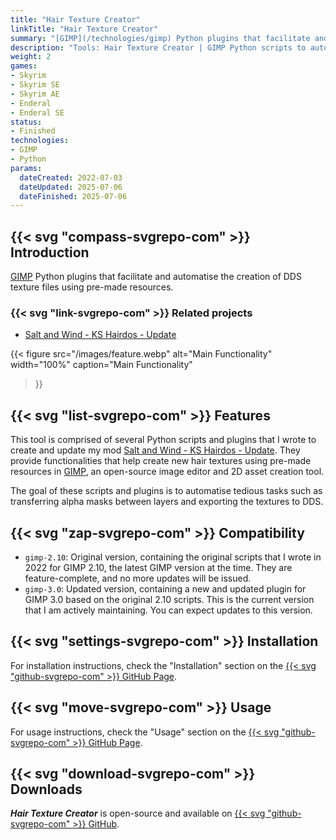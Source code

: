 ```yaml
---
title: "Hair Texture Creator"
linkTitle: "Hair Texture Creator"
summary: "[GIMP](/technologies/gimp) Python plugins that facilitate and automatise the creation of DDS texture files using pre-made resources."
description: "Tools: Hair Texture Creator | GIMP Python scripts to automatise hair texture creation."
weight: 2
games:
- Skyrim
- Skyrim SE
- Skyrim AE
- Enderal
- Enderal SE
status:
- Finished
technologies:
- GIMP
- Python
params:
  dateCreated: 2022-07-03
  dateUpdated: 2025-07-06
  dateFinished: 2025-07-06
---
```


## {{< svg "compass-svgrepo-com" >}} Introduction

[GIMP](/technologies/gimp) Python plugins that facilitate and automatise the creation of DDS texture files using pre-made resources.

### {{< svg "link-svgrepo-com" >}} Related projects

- [Salt and Wind - KS Hairdos - Update](/mods/salt-and-wind)

{{< figure
  src="/images/feature.webp"
  alt="Main Functionality"
  width="100%"
  caption="Main Functionality"
>}}

## {{< svg "list-svgrepo-com" >}} Features

This tool is comprised of several Python scripts and plugins that I wrote to create and update my mod [Salt and Wind - KS Hairdos - Update](https://www.nexusmods.com/skyrimspecialedition/mods/64707). They provide functionalities that help create new hair textures using pre-made resources in [GIMP](/technologies/gimp), an open-source image editor and 2D asset creation tool.

The goal of these scripts and plugins is to automatise tedious tasks such as transferring alpha masks between layers and exporting the textures to DDS.

## {{< svg "zap-svgrepo-com" >}} Compatibility

- `gimp-2.10`: Original version, containing the original scripts that I wrote in 2022 for GIMP 2.10, the latest GIMP version at the time. They are feature-complete, and no more updates will be issued.
- `gimp-3.0`: Updated version, containing a new and updated plugin for GIMP 3.0 based on the original 2.10 scripts. This is the current version that I am actively maintaining. You can expect updates to this version.

## {{< svg "settings-svgrepo-com" >}} Installation

For installation instructions, check the "Installation" section on the [{{< svg "github-svgrepo-com" >}} GitHub Page](https://github.com/dovaya/hair-texture-creator).

## {{< svg "move-svgrepo-com" >}} Usage

For usage instructions, check the "Usage" section on the [{{< svg "github-svgrepo-com" >}} GitHub Page](https://github.com/dovaya/hair-texture-creator).

<!-- ## {{< svg "help-circle-svgrepo-com" >}} FAQ -->

<!-- ## {{< svg "heart-svgrepo-com" >}} Credits

- [Kalilies](https://next.nexusmods.com/profile/Kalilies), for the [KS Hairdos diffuse textures](https://www.nexusmods.com/skyrimspecialedition/mods/6817)
- [mashanen](https://next.nexusmods.com/profile/mashanen), for the [Salt and Wind texture named "4x squishh.dds"](https://www.nexusmods.com/skyrimspecialedition/mods/45147?tab=files) -->

## {{< svg "download-svgrepo-com" >}} Downloads

_**Hair Texture Creator**_ is open-source and available on [{{< svg "github-svgrepo-com" >}} GitHub](https://github.com/dovaya/hair-texture-creator).
